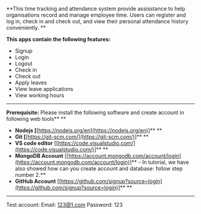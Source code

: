 **This time tracking and attendance system provide assisstance to help organisations record and manage employee time. Users can register and log in, check in and check out, and view their personal attendance history conveniently. **

**This apps **contain** the following features:**

* Signup
* Login
* Logout
* Check in
* Check out
* Apply leaves
* View leave applications
* View working hours


---

**Prerequisite:** Please install the following software and create account in following web tools** **

* **Nodejs [**[https://nodejs.org/en](https://nodejs.org/en)]** **
* **Git [**[https://git-scm.com/](https://git-scm.com/)]** **
* **VS code editor** [[https://code.visualstudio.com/](https://code.visualstudio.com/)]** **
* **MongoDB Account** [[https://account.mongodb.com/account/login](https://account.mongodb.com/account/login)]** - In tutorial, we have also showed how can you create account and database: follow step number 2.**
* **GitHub Account** [[https://github.com/signup?source=login](https://github.com/signup?source=login)]** **

---

Test account: 
Email: 123@1.com
Password: 123
